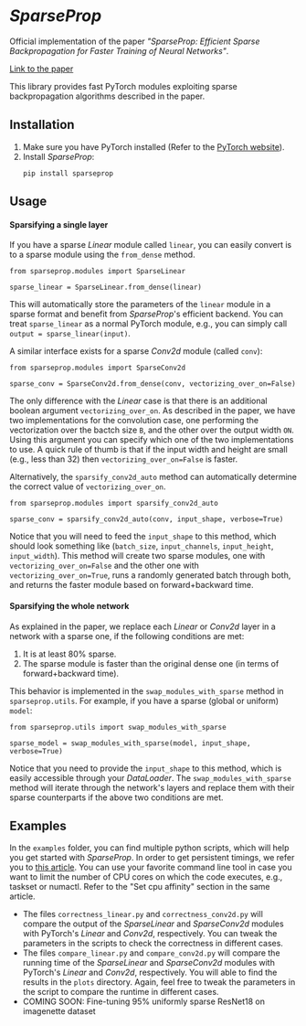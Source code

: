 # *SparseProp*

Official implementation of the paper *"SparseProp: Efficient Sparse Backpropagation for Faster Training of Neural Networks"*.

[Link to the paper](https://arxiv.org/abs/2302.04852)

This library provides fast PyTorch modules exploiting sparse backpropagation algorithms described in the paper.

## Installation
1. Make sure you have PyTorch installed (Refer to the [PyTorch website](https://pytorch.org)).
2. Install *SparseProp*:
    ```
    pip install sparseprop
    ```

## Usage

#### Sparsifying a single layer
If you have a sparse *Linear* module called `linear`, you can easily convert is to a sparse module using the `from_dense` method.
```
from sparseprop.modules import SparseLinear

sparse_linear = SparseLinear.from_dense(linear)
```

This will automatically store the parameters of the `linear` module in a sparse format and benefit from *SparseProp*'s efficient backend. You can treat `sparse_linear` as a normal PyTorch module, e.g., you can simply call `output = sparse_linear(input)`.

A similar interface exists for a sparse *Conv2d* module (called `conv`):
```
from sparseprop.modules import SparseConv2d

sparse_conv = SparseConv2d.from_dense(conv, vectorizing_over_on=False)
```

The only difference with the *Linear* case is that there is an additional boolean argument `vectorizing_over_on`. As described in the paper, we have two implementations for the convolution case, one performing the vectorization over the bactch size `B`, and the other over the output width `ON`. Using this argument you can specify which one of the two implementations to use. A quick rule of thumb is that if the input width and height are small (e.g., less than 32) then `vectorizing_over_on=False` is faster.

Alternatively, the `sparsify_conv2d_auto` method can automatically determine the correct value of `vectorizing_over_on`.

```
from sparseprop.modules import sparsify_conv2d_auto

sparse_conv = sparsify_conv2d_auto(conv, input_shape, verbose=True)
```

Notice that you will need to feed the `input_shape` to this method, which should look something like (`batch_size`, `input_channels`, `input_height`, `input_width`). This method will create two sparse modules, one with `vectorizing_over_on=False` and the other one with `vectorizing_over_on=True`, runs a randomly generated batch through both, and returns the faster module based on forward+backward time.

#### Sparsifying the whole network
As explained in the paper, we replace each *Linear* or *Conv2d* layer in a network with a sparse one, if the following conditions are met:
1. It is at least 80% sparse.
2. The sparse module is faster than the original dense one (in terms of forward+backward time).

This behavior is implemented in the `swap_modules_with_sparse` method in `sparseprop.utils`. For example, if you have a sparse (global or uniform) `model`:

```
from sparseprop.utils import swap_modules_with_sparse

sparse_model = swap_modules_with_sparse(model, input_shape, verbose=True)
```

Notice that you need to provide the `input_shape` to this method, which is easily accessible through your *DataLoader*. The `swap_modules_with_sparse` method will iterate through the network's layers and replace them with their sparse counterparts if the above two conditions are met.

## Examples
In the `examples` folder, you can find multiple python scripts, which will help you get started with *SparseProp*. In order to get persistent timings, we refer you to [this article](https://easyperf.net/blog/2019/08/02/Perf-measurement-environment-on-Linux). You can use your favorite command line tool in case you want to limit the number of CPU cores on which the code executes, e.g., taskset or numactl. Refer to the "Set cpu affinity" section in the same article.

- The files `correctness_linear.py` and `correctness_conv2d.py` will compare the output of the *SparseLinear* and *SparseConv2d* modules with PyTorch's *Linear* and *Conv2d*, respectively. You can tweak the parameters in the scripts to check the correctness in different cases.
- The files `compare_linear.py` and `compare_conv2d.py` will compare the running time of the *SparseLinear* and *SparseConv2d* modules with PyTorch's *Linear* and *Conv2d*, respectively. You will able to find the results in the `plots` directory. Again, feel free to tweak the parameters in the script to compare the runtime in different cases.
- COMING SOON: Fine-tuning 95% uniformly sparse ResNet18 on imagenette dataset
